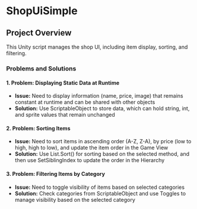 # ShopUiSimple
## Project Overview
This Unity script manages the shop UI, including item display, sorting, and filtering.

### Problems and Solutions
#### 1. Problem: Displaying Static Data at Runtime
- **Issue:** Need to display information (name, price, image) that remains constant at runtime and can be shared with other objects
- **Solution:**  Use ScriptableObject to store data, which can hold string, int, and sprite values that remain unchanged

#### 2. Problem: Sorting Items
- **Issue:** Need to sort items in ascending order (A-Z, Z-A), by price (low to high, high to low), and update the item order in the Game View
- **Solution:**  Use List.Sort() for sorting based on the selected method, and then use SetSiblingIndex to update the order in the Hierarchy

#### 3. Problem: Filtering Items by Category
- **Issue:** Need to toggle visibility of items based on selected categories
- **Solution:** Check categories from ScriptableObject and use Toggles to manage visibility based on the selected category

